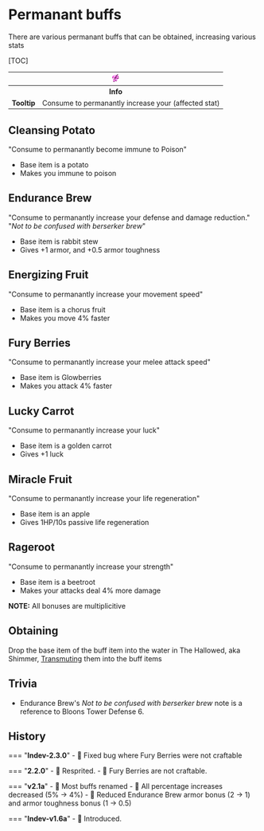 # Permanant buffs

<div class="result kohara-infobox-grid" markdown>
<div markdown class="kohara-infobox-text">
There are various permanant buffs that can be obtained, increasing various stats

[TOC]

</div>
<div class="kohara-infobox-table">
  <table id="kohara-infobox--item">
	<tr>
		<th colspan="2" class="kohara-infobox--top-image"><img src="../../../assets/items/fury_berries.png"></th>
	</tr>
	<tr>
		<th colspan="2">Info</th>
	</tr>
	<tr>
		<td><b>Tooltip</b></td>
		<td>
    Consume to permanantly increase your (affected stat)
    </td>
	</tr>
</table>
</div>
</div>

## Cleansing Potato
"Consume to permanantly become immune to Poison"
- Base item is a potato
- Makes you immune to poison

## Endurance Brew
"Consume to permanantly increase your defense and damage reduction."
"*Not to be confused with berserker brew*"
- Base item is rabbit stew
- Gives +1 armor, and +0.5 armor toughness

## Energizing Fruit
"Consume to permanantly increase your movement speed"
- Base item is a chorus fruit
- Makes you move 4% faster

## Fury Berries
"Consume to permanantly increase your melee attack speed"
- Base item is Glowberries
- Makes you attack 4% faster

## Lucky Carrot
"Consume to permanantly increase your luck"
- Base item is a golden carrot
- Gives +1 luck

## Miracle Fruit
"Consume to permanantly increase your life regeneration"
- Base item is an apple
- Gives 1HP/10s passive life regeneration

## Rageroot
"Consume to permanantly increase your strength"
- Base item is a beetroot
- Makes your attacks deal 4% more damage

**NOTE:** All bonuses are multiplicitive

## Obtaining
Drop the base item of the buff item into the water in The Hallowed, aka Shimmer, [Transmuting](../../mechanics/consecration.md) them into the buff items

## Trivia
- Endurance Brew's *Not to be confused with berserker brew* note is a reference to Bloons Tower Defense 6.

## History
=== "**Indev-2.3.0**"
    - :bug: Fixed bug where Fury Berries were not craftable

=== "**2.2.0**"
    - :rocket: Resprited.
    - :bug: Fury Berries are not craftable.

=== "**v2.1a**"
    - :rocket: Most buffs renamed
    - :red_circle: All percentage increases decreased (5% -> 4%)
    - :red_circle: Reduced Endurance Brew armor bonus (2 -> 1) and armor toughness bonus (1 -> 0.5)

=== "**Indev-v1.6a**"
    - :rocket: Introduced.


